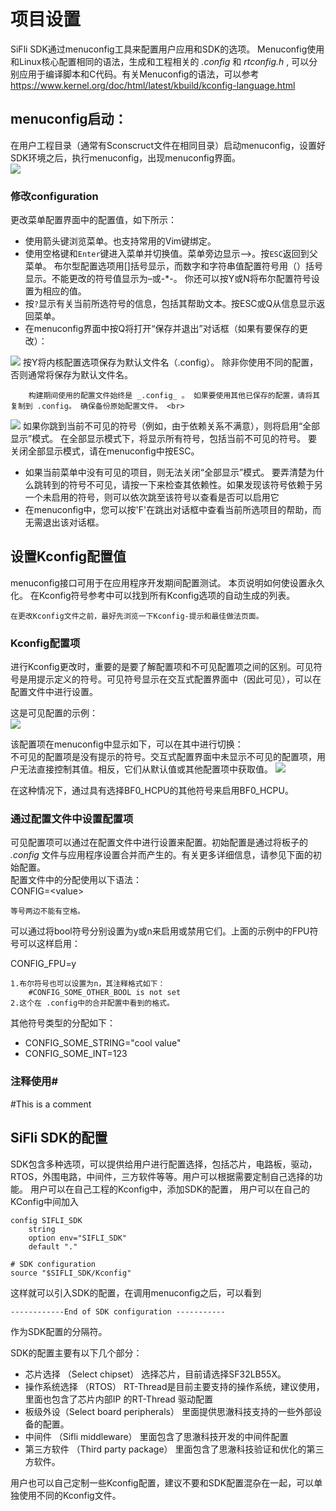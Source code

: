 # 项目设置

SiFli SDK通过menuconfig工具来配置用户应用和SDK的选项。 Menuconfig使用和Linux核心配置相同的语法，生成和工程相关的 _.config_ 和 _rtconfig.h_ , 可以分别应用于编译脚本和C代码。有关Menuconfig的语法，可以参考 https://www.kernel.org/doc/html/latest/kbuild/kconfig-language.html

## menuconfig启动： 
在用户工程目录（通常有Sconscruct文件在相同目录）启动menuconfig，设置好SDK环境之后，执行menuconfig，出现menuconfig界面。<br>
![ ](../../assets/start.png)

### 修改configuration

更改菜单配置界面中的配置值，如下所示：
- 使用箭头键浏览菜单。也支持常用的Vim键绑定。 
- 使用空格键和`Enter`键进入菜单并切换值。菜单旁边显示—>。按`ESC`返回到父菜单。 
    布尔型配置选项用[]括号显示，而数字和字符串值配置符号用（）括号显示。不能更改的符号值显示为–或-*-。 
    你还可以按Y或N将布尔配置符号设置为相应的值。 
- 按`?`显示有关当前所选符号的信息，包括其帮助文本。按ESC或Q从信息显示返回菜单。 
- 在menuconfig界面中按Q将打开“保存并退出”对话框（如果有要保存的更改）：

![](../../assets/save.png)
按Y将内核配置选项保存为默认文件名（.config）。 除非你使用不同的配置，否则通常将保存为默认文件名。
```{note}
    构建期间使用的配置文件始终是 _.config_ 。 如果要使用其他已保存的配置，请将其复制到 .config。 确保备份原始配置文件。 <br>
```

![](../../assets/search.png)
如果你跳到当前不可见的符号（例如，由于依赖关系不满意），则将启用“全部显示”模式。 在全部显示模式下，将显示所有符号，包括当前不可见的符号。 要关闭全部显示模式，请在menuconfig中按ESC。

- 如果当前菜单中没有可见的项目，则无法关闭“全部显示”模式。
  要弄清楚为什么跳转到的符号不可见，请按一下来检查其依赖性。如果发现该符号依赖于另一个未启用的符号，则可以依次跳至该符号以查看是否可以启用它
- 在menuconfig中，您可以按'F'在跳出对话框中查看当前所选项目的帮助，而无需退出该对话框。

## 设置Kconfig配置值

menuconfig接口可用于在应用程序开发期间配置测试。 本页说明如何使设置永久化。
在Kconfig符号参考中可以找到所有Kconfig选项的自动生成的列表。
```{note} 
在更改Kconfig文件之前，最好先浏览一下Kconfig-提示和最佳做法页面。
```

### Kconfig配置项

进行Kconfig更改时，重要的是要了解配置项和不可见配置项之间的区别。可见符号是用提示定义的符号。可见符号显示在交互式配置界面中（因此可见），可以在配置文件中进行设置。

这是可见配置的示例：<br>
![](../../assets/seeable.png)

该配置项在menuconfig中显示如下，可以在其中进行切换：<br>
不可见的配置项是没有提示的符号。交互式配置界面中未显示不可见的配置项，用户无法直接控制其值。相反，它们从默认值或其他配置项中获取值。
![](../../assets/unseeable.png)

在这种情况下，通过具有选择BF0_HCPU的其他符号来启用BF0_HCPU。

### 通过配置文件中设置配置项
可见配置项可以通过在配置文件中进行设置来配置。初始配置是通过将板子的 _.config_ 文件与应用程序设置合并而产生的。有关更多详细信息，请参见下面的初始配置。 <br>
配置文件中的分配使用以下语法： <br>
CONFIG=\<value>
```{note} 
等号两边不能有空格。
```

可以通过将bool符号分别设置为y或n来启用或禁用它们。上面的示例中的FPU符号可以这样启用：

  CONFIG_FPU=y

```{note}
1.布尔符号也可以设置为n，其注释格式如下：
    #CONFIG_SOME_OTHER_BOOL is not set
2.这个在 .config中的合并配置中看到的格式。
```

其他符号类型的分配如下：
- CONFIG_SOME_STRING="cool value"
- CONFIG_SOME_INT=123

### 注释使用#
  \#This is a comment

## SiFli SDK的配置
SDK包含多种选项，可以提供给用户进行配置选择，包括芯片，电路板，驱动，RTOS，外围电路，中间件，三方软件等等。用户可以根据需要定制自己选择的功能。
用户可以在自己工程的Kconfig中，添加SDK的配置，
用户可以在自己的KConfig中间加入

```kconfig
config SIFLI_SDK
    string 
    option env="SIFLI_SDK"
    default "."

# SDK configuration	
source "$SIFLI_SDK/Kconfig"
```

这样就可以引入SDK的配置，在调用menuconfig之后，可以看到

    ------------End of SDK configuration ----------- 

作为SDK配置的分隔符。

SDK的配置主要有以下几个部分：
- 芯片选择 （Select chipset）
  选择芯片，目前请选择SF32LB55X。
- 操作系统选择 （RTOS）
  RT-Thread是目前主要支持的操作系统，建议使用，里面也包含了芯片内部IP 的RT-Thread 驱动配置
- 板级外设（Select board peripherals）
  里面提供思澈科技支持的一些外部设备的配置。
- 中间件 （Sifli middleware）
  里面包含了思澈科技开发的中间件配置
- 第三方软件 （Third party package）
  里面包含了思澈科技验证和优化的第三方软件。
  
用户也可以自己定制一些Kconfig配置，建议不要和SDK配置混杂在一起，可以单独使用不同的Kconfig文件。  


